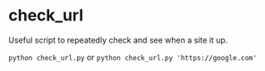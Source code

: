 # check_url

Useful script to repeatedly check and see when a site it up.  

```python check_url.py```
or
```python check_url.py 'https://google.com'```